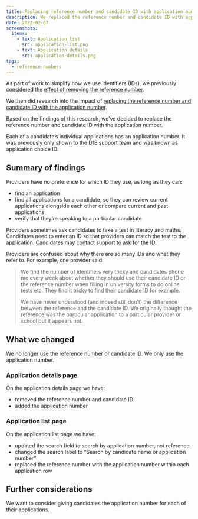 ```yaml
---
title: Replacing reference number and candidate ID with application number
description: We replaced the reference number and candidate ID with application number to better help users find an application
date: 2022-02-07
screenshots:
  items:
    - text: Application list
      src: application-list.png
    - text: Application details
      src: application-details.png
tags:
  - reference numbers
---
```


As part of work to simplify how we use identifiers (IDs), we previously considered the [effect of removing the reference number](/manage-teacher-training-applications/finding-out-the-effect-of-removing-the-reference-number/).

We then did research into the impact of [replacing the reference number and candidate ID with the application number](https://docs.google.com/presentation/d/1puOPyRmPvlTbnuocQqzO6oKtiRRoZDburdKtTNbe0nA/edit#slide=id.g1126224a75f_0_4).

Based on the findings of this research, we’ve decided to replace the reference number and candidate ID with the application number.

Each of a candidate’s individual applications has an application number. It was previously only shown to the DfE support team and was known as application choice ID.

## Summary of findings

Providers have no preference for which ID they use, as long as they can:

- find an application
- find all applications for a candidate, so they can review current applications alongside each other or compare current and past applications
- verify that they’re speaking to a particular candidate

Providers sometimes ask candidates to take a test in literacy and maths. Candidates need to enter an ID so that providers can match the test to the application. Candidates may contact support to ask for the ID.

Providers are confused about why there are so many IDs and what they refer to. For example, one provider said:

> We find the number of identifiers very tricky and candidates phone me every week about whether they should use their candidate ID or the reference number when filling in university forms to do online tests etc. They find it tricky to find their candidate ID for example.
>
>We have never understood (and indeed still don’t) the difference between the reference and the candidate ID. We originally thought the reference was the particular application to a particular provider or school but it appears not.

## What we changed

We no longer use the reference number or candidate ID. We only use the application number.

### Application details page

On the application details page we have:

- removed the reference number and candidate ID
- added the application number

### Application list page

On the application list page we have:

- updated the search field to search by application number, not reference
- changed the search label to “Search by candidate name or application number”
- replaced the reference number with the application number within each application row

## Further considerations

We want to consider giving candidates the application number for each of their applications.
